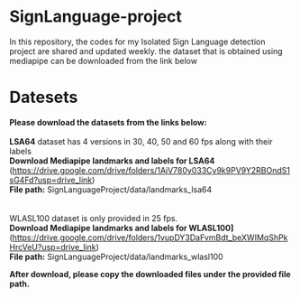 # SignLanguage-project
In this repository, the codes for my Isolated Sign Language detection project are shared and updated weekly. the dataset that is obtained using mediapipe can be downloaded from the link below
# Datesets
**Please download the datasets from the links below:**
<br/>
<br/>
**LSA64** dataset has 4 versions in 30, 40, 50 and 60 fps along with their labels
<br/>
**Download Mediapipe landmarks and labels for LSA64**
<br/>
(https://drive.google.com/drive/folders/1AjV780y033Cy9k9PV9Y2RBOndS1sG4Fd?usp=drive_link)
<br/>
**File path:** SignLanguageProject/data/landmarks_lsa64
<br/>
<br/>
<br/>
WLASL100 dataset is only provided in 25 fps.
<br/>
**Download Mediapipe landmarks and labels for WLASL100]**
<br/>
(https://drive.google.com/drive/folders/1vupDY3DaFvmBdt_beXWIMqShPkHrcVeU?usp=drive_link)
<br/>
**File path:** SignLanguageProject/data/landmarks_wlasl100

**After download, please copy the downloaded files under the provided file path.**
